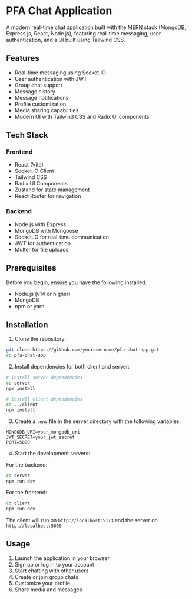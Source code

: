 # PFA Chat Application

A modern real-time chat application built with the MERN stack (MongoDB, Express.js, React, Node.js), featuring real-time messaging, user authentication, and a UI built using Tailwind CSS.

## Features

- Real-time messaging using Socket.IO
- User authentication with JWT
- Group chat support
- Message history
- Message notifications
- Profile customization
- Media sharing capabilities
- Modern UI with Tailwind CSS and Radix UI components

## Tech Stack

### Frontend
- React (Vite)
- Socket.IO Client
- Tailwind CSS
- Radix UI Components
- Zustand for state management
- React Router for navigation

### Backend
- Node.js with Express
- MongoDB with Mongoose
- Socket.IO for real-time communication
- JWT for authentication
- Multer for file uploads

## Prerequisites

Before you begin, ensure you have the following installed:
- Node.js (v14 or higher)
- MongoDB
- npm or yarn

## Installation

1. Clone the repository:
```bash
git clone https://github.com/yourusername/pfa-chat-app.git
cd pfa-chat-app
```

2. Install dependencies for both client and server:
```bash
# Install server dependencies
cd server
npm install

# Install client dependencies
cd ../client
npm install
```

3. Create a `.env` file in the server directory with the following variables:
```env
MONGODB_URI=your_mongodb_uri
JWT_SECRET=your_jwt_secret
PORT=5000
```

4. Start the development servers:

For the backend:
```bash
cd server
npm run dev
```

For the frontend:
```bash
cd client
npm run dev
```

The client will run on `http://localhost:5173` and the server on `http://localhost:5000`

## Usage

1. Launch the application in your browser
2. Sign up or log in to your account
3. Start chatting with other users
4. Create or join group chats
5. Customize your profile
6. Share media and messages

